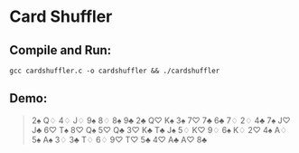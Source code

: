 # Card Shuffler

## Compile and Run:
`gcc cardshuffler.c -o cardshuffler && ./cardshuffler`

## Demo:
> 2♠ Q♢ 4♢ J♢ 9♠ 8♢ 8♠ 9♣ 2♣ Q♡ K♠ 3♠ 7♡ 7♣ 6♣ 7♢ 2♢ 4♣ 7♠ J♡ J♣ 6♡ T♠ 8♡ Q♠ 5♡ Q♣ 3♡ K♣ T♣ J♠ 5♢ K♡ 9♢ 6♠ K♢ 2♡ 4♠ A♢ 5♠ A♠ 3♢ 3♣ T♢ 6♢ 9♡ T♡ 5♣ 4♡ A♣ A♡ 8♣
